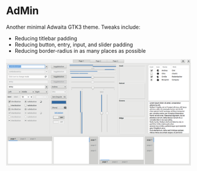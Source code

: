 # AdMin
Another minimal Adwaita GTK3 theme. Tweaks include:

- Reducing titlebar padding
- Reducing button, entry, input, and slider padding
- Reducing border-radius in as many places as possible

![AdMin Widgets Image](img/AdMin-widgets.png "AdMin Widgets")
